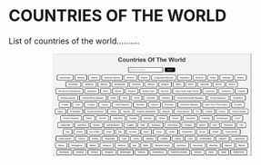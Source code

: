 # COUNTRIES OF THE WORLD

List of countries of the world..........

<p align="center">
    <img src="./images/Screenshot (55).png" width="350" title="hover text">
  </p>